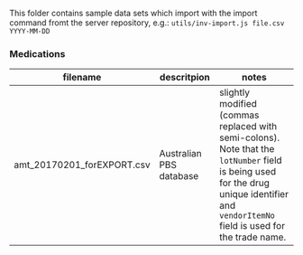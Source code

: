This folder contains sample data sets which import with the import command fromt the server repository, e.g.: `utils/inv-import.js file.csv YYYY-MM-DD`

### Medications

filename | descritpion | notes 
---------|-------------|------
amt_20170201_forEXPORT.csv | Australian PBS database | slightly modified (commas replaced with semi-colons).  Note that the `lotNumber` field is being used for the drug unique identifier and `vendorItemNo` field is used for the trade name. 
